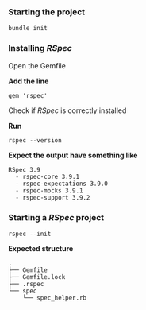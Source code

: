 ### Starting the project

`bundle init`

### Installing _RSpec_

Open the Gemfile

**Add the line**

`gem 'rspec'`

Check if _RSpec_ is correctly installed

**Run**

`rspec --version`

**Expect the output have something like**

```
RSpec 3.9
  - rspec-core 3.9.1
  - rspec-expectations 3.9.0
  - rspec-mocks 3.9.1
  - rspec-support 3.9.2
```

### Starting a _RSpec_ project

`rspec --init`

**Expected structure**

```tree
.
├── Gemfile
├── Gemfile.lock
├── .rspec
└── spec
    └── spec_helper.rb
```
